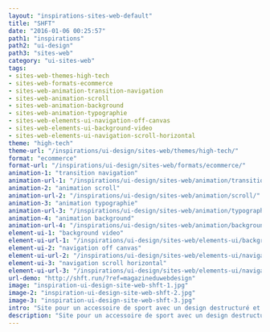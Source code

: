 ```yaml
---
layout: "inspirations-sites-web-default"
title: "SHFT"
date: "2016-01-06 00:25:57"
path1: "inspirations"
path2: "ui-design"
path3: "sites-web"
category: "ui-sites-web"
tags:
- sites-web-themes-high-tech
- sites-web-formats-ecommerce
- sites-web-animation-transition-navigation
- sites-web-animation-scroll
- sites-web-animation-background
- sites-web-animation-typographie
- sites-web-elements-ui-navigation-off-canvas
- sites-web-elements-ui-background-video
- sites-web-elements-ui-navigation-scroll-horizontal
theme: "high-tech"
theme-url: "/inspirations/ui-design/sites-web/themes/high-tech/"
format: "ecommerce"
format-url: "/inspirations/ui-design/sites-web/formats/ecommerce/"
animation-1: "transition navigation"
animation-url-1: "/inspirations/ui-design/sites-web/animation/transition-navigation/"
animation-2: "animation scroll"
animation-url-2: "/inspirations/ui-design/sites-web/animation/scroll/"
animation-3: "animation typographie"
animation-url-3: "/inspirations/ui-design/sites-web/animation/typographie/"
animation-4: "animation background"
animation-url-4: "/inspirations/ui-design/sites-web/animation/background/"
element-ui-1: "background video"
element-ui-url-1: "/inspirations/ui-design/sites-web/elements-ui/background-video/"
element-ui-2: "navigation off canvas"
element-ui-url-2: "/inspirations/ui-design/sites-web/elements-ui/navigation-off-canvas/"
element-ui-3: "navigation scroll horizontal"
element-ui-url-3: "/inspirations/ui-design/sites-web/elements-ui/navigation-scroll-horizontal/"
url-demo: "http://shft.run/?ref=magazineduwebdesign"
image: "inspiration-ui-design-site-web-shft-1.jpg"
image-2: "inspiration-ui-design-site-web-shft-2.jpg"
image-3: "inspiration-ui-design-site-web-shft-3.jpg"
intro: "Site pour un accessoire de sport avec un design destructuré et une navigation off canvas originale."
description: "Site pour un accessoire de sport avec un design destructuré et une navigation off canvas originale."
---
```

